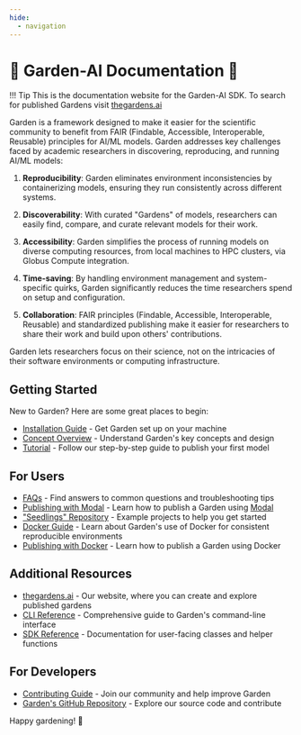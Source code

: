 ```yaml
---
hide:
  - navigation
---
```

# 🌱 Garden-AI Documentation 🌱

!!! Tip
    This is the documentation website for the Garden-AI SDK. To search for published Gardens visit [thegardens.ai](https://thegardens.ai)

Garden is a framework designed to make it easier for the scientific community to benefit from FAIR (Findable, Accessible, Interoperable, Reusable) principles for AI/ML models. Garden addresses key challenges faced by academic researchers in discovering, reproducing, and running AI/ML models:

1. **Reproducibility**: Garden eliminates environment inconsistencies by containerizing models, ensuring they run consistently across different systems.

2. **Discoverability**: With curated "Gardens" of models, researchers can easily find, compare, and curate relevant models for their work.

3. **Accessibility**: Garden simplifies the process of running models on diverse computing resources, from local machines to HPC clusters, via Globus Compute integration.

4. **Time-saving**: By handling environment management and system-specific quirks, Garden significantly reduces the time researchers spend on setup and configuration.

5. **Collaboration**: FAIR principles (Findable, Accessible, Interoperable, Reusable) and standardized publishing make it easier for researchers to share their work and build upon others' contributions.

Garden lets researchers focus on their science, not on the intricacies of their software environments or computing infrastructure.

## Getting Started

New to Garden? Here are some great places to begin:

- [Installation Guide](user_guide/installation.md) - Get Garden set up on your machine
- [Concept Overview](user_guide/concepts.md) - Understand Garden's key concepts and design
- [Tutorial](user_guide/publishing/modal-publishing.md) - Follow our step-by-step guide to publish your first model


## For Users

- [FAQs](user_guide/faqs.md) - Find answers to common questions and troubleshooting tips
- [Publishing with Modal](user_guide/modal-publishing.md) - Learn how to publish a Garden using [Modal](https://modal.com)
- ["Seedlings" Repository](https://github.com/Garden-AI/seedlings) - Example projects to help you get started
- [Docker Guide](user_guide/guides/docker.md) - Learn about Garden's use of Docker for consistent reproducible environments
- [Publishing with Docker](user_guide/publishing/tutorial_docker.md) - Learn how to publish a Garden using Docker

## Additional Resources

- [thegardens.ai](https://thegardens.ai) - Our website, where you can create and explore published gardens
- [CLI Reference](garden-ai.md) - Comprehensive guide to Garden's command-line interface
- [SDK Reference](api-docs.md) - Documentation for user-facing classes and helper functions

## For Developers

- [Contributing Guide](developer_guide/contributing.md) - Join our community and help improve Garden
- [Garden's GitHub Repository](https://github.com/Garden-AI/garden) - Explore our source code and contribute

Happy gardening! 🌱
